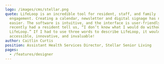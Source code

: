 ```yaml
---
logo: /images/cms/stellar.png
quote: LifeLoop is an incredible tool for resident, staff, and family
  engagement. Creating a calendar, newsletter and digital signage has never been
  easier. The software is intuitive, and the interface is user-friendly! We
  recently had a resident tell us, “I don’t know what I would do without
  LifeLoop.” If I had to use three words to describe LifeLoop, it would be
  accessible, innovative, and invaluable!
author: Caitlin Curtis
position: Assistant Health Services Director, Stellar Senior Living
pages:
  - /features/designer
---
```


